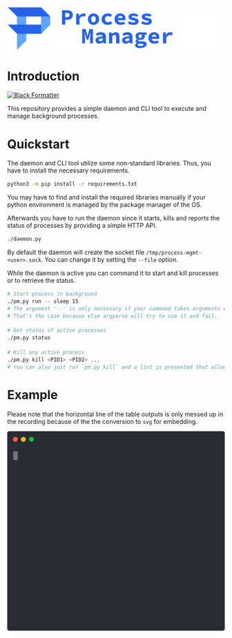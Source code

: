 ![Header](images/header.png)

# Introduction

[![Black Formatter](https://github.com/TumbleOwlee/process-manager/actions/workflows/black.yml/badge.svg)](https://github.com/TumbleOwlee/process-manager/actions/workflows/black.yml)

This repository provides a simple daemon and CLI tool to execute and manage background processes.

# Quickstart

The daemon and CLI tool utilize some non-standard libraries. Thus, you have to install the necessary requirements.
```bash
python3 -m pip install -r requirements.txt
```
You may have to find and install the required libraries manually if your python environment is managed by the package manager of the OS.

Afterwards you have to run the daemon since it starts, kills and reports the status of processes by providing a simple HTTP API. 
```bash
./daemon.py
```
By default the daemon will create the socket file `/tmp/process-mgmt-<user>.sock`. You can change it by setting the `--file` option.

While the daemon is active you can command it to start and kill processes or to retrieve the status.
```bash
# Start process in background
./pm.py run -- sleep 15
# The argument '--' is only necessary if your command takes arguments with '-' prefix
# That's the case because else argparse will try to use it and fail.

# Get status of active processes
./pm.py status

# Kill any active process
./pm.py kill <PID1> <PID2> ...
# You can also just run `pm.py kill` and a list is presented that allows you to select the processes to kill.
```

# Example

Please note that the horizontal line of the table outputs is only messed up in the recording because of the the conversion to `svg` for embedding.

<p align="center">
  <img width="600" src="images/example.svg">
</p>
